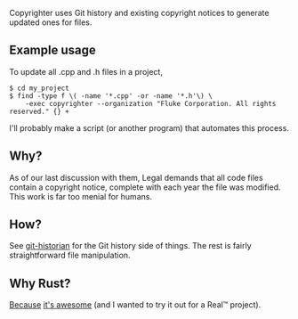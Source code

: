 Copyrighter uses Git history and existing copyright notices to generate updated
ones for files.

## Example usage

To update all .cpp and .h files in a project,
```
$ cd my_project
$ find -type f \( -name '*.cpp' -or -name '*.h'\) \
    -exec copyrighter --organization "Fluke Corporation. All rights reserved." {} +
```

I'll probably make a script (or another program) that automates this process.

## Why?

As of our last discussion with them, Legal demands that all code files contain
a copyright notice, complete with each year the file was modified.
This work is far too menial for humans.

## How?

See [git-historian](https://github.com/mrkline/git-historian) for the Git history
side of things. The rest is fairly straightforward file manipulation.

## Why Rust?

[Because](https://www.youtube.com/watch?v=_-fweBvtifA) [it's awesome](http://www.smbc-comics.com/?id=2088)
(and I wanted to try it out for a Real™ project).
